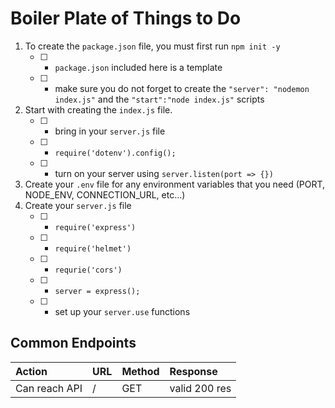 # Boiler Plate of Things to Do

1) To create the `package.json` file, you must first run `npm init -y`
    - [ ] - `package.json` included here is a template
    - [ ] - make sure you do not forget to create the `"server": "nodemon index.js"` and the `"start":"node index.js"` scripts
2) Start with creating the `index.js` file.
    - [ ] - bring in your `server.js` file
    - [ ] - `require('dotenv').config();`
    - [ ] - turn on your server using `server.listen(port => {})`
3) Create your `.env` file for any environment variables that you need (PORT, NODE_ENV, CONNECTION_URL, etc...)
4) Create your `server.js` file
    - [ ] - `require('express')`
    - [ ] - `require('helmet')`
    - [ ] - `requrie('cors')`
    - [ ] - `server = express();`
    - [ ] - set up your `server.use` functions

## Common Endpoints

| Action               | URL               | Method | Response         |
| :------------------- | :---------------- | :----- | :--------------- |
| Can reach API        |       /           | GET    |  valid 200 res   |
